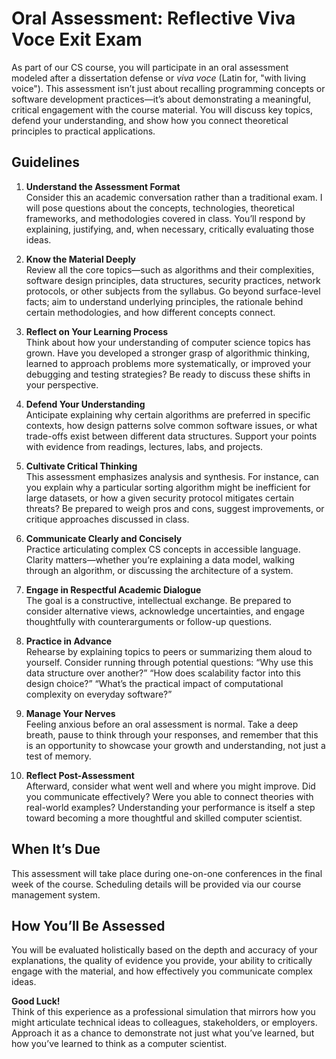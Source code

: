 # Oral Assessment: Reflective Viva Voce Exit Exam

As part of our CS course, you will participate in an oral assessment modeled after a dissertation defense or *viva voce* (Latin for, "with living voice"). This assessment isn’t just about recalling programming concepts or software development practices—it’s about demonstrating a meaningful, critical engagement with the course material. You will discuss key topics, defend your understanding, and show how you connect theoretical principles to practical applications.

## Guidelines

1. **Understand the Assessment Format**  
   Consider this an academic conversation rather than a traditional exam. I will pose questions about the concepts, technologies, theoretical frameworks, and methodologies covered in class. You’ll respond by explaining, justifying, and, when necessary, critically evaluating those ideas.

2. **Know the Material Deeply**  
   Review all the core topics—such as algorithms and their complexities, software design principles, data structures, security practices, network protocols, or other subjects from the syllabus. Go beyond surface-level facts; aim to understand underlying principles, the rationale behind certain methodologies, and how different concepts connect.

3. **Reflect on Your Learning Process**  
   Think about how your understanding of computer science topics has grown. Have you developed a stronger grasp of algorithmic thinking, learned to approach problems more systematically, or improved your debugging and testing strategies? Be ready to discuss these shifts in your perspective.

4. **Defend Your Understanding**  
   Anticipate explaining why certain algorithms are preferred in specific contexts, how design patterns solve common software issues, or what trade-offs exist between different data structures. Support your points with evidence from readings, lectures, labs, and projects.

5. **Cultivate Critical Thinking**  
   This assessment emphasizes analysis and synthesis. For instance, can you explain why a particular sorting algorithm might be inefficient for large datasets, or how a given security protocol mitigates certain threats? Be prepared to weigh pros and cons, suggest improvements, or critique approaches discussed in class.

6. **Communicate Clearly and Concisely**  
   Practice articulating complex CS concepts in accessible language. Clarity matters—whether you’re explaining a data model, walking through an algorithm, or discussing the architecture of a system.

7. **Engage in Respectful Academic Dialogue**  
   The goal is a constructive, intellectual exchange. Be prepared to consider alternative views, acknowledge uncertainties, and engage thoughtfully with counterarguments or follow-up questions.

8. **Practice in Advance**  
   Rehearse by explaining topics to peers or summarizing them aloud to yourself. Consider running through potential questions: “Why use this data structure over another?” “How does scalability factor into this design choice?” “What’s the practical impact of computational complexity on everyday software?”

9. **Manage Your Nerves**  
   Feeling anxious before an oral assessment is normal. Take a deep breath, pause to think through your responses, and remember that this is an opportunity to showcase your growth and understanding, not just a test of memory.

10. **Reflect Post-Assessment**  
    Afterward, consider what went well and where you might improve. Did you communicate effectively? Were you able to connect theories with real-world examples? Understanding your performance is itself a step toward becoming a more thoughtful and skilled computer scientist.

## When It’s Due

This assessment will take place during one-on-one conferences in the final week of the course. Scheduling details will be provided via our course management system.

## How You’ll Be Assessed

You will be evaluated holistically based on the depth and accuracy of your explanations, the quality of evidence you provide, your ability to critically engage with the material, and how effectively you communicate complex ideas.

**Good Luck!**  
Think of this experience as a professional simulation that mirrors how you might articulate technical ideas to colleagues, stakeholders, or employers. Approach it as a chance to demonstrate not just what you’ve learned, but how you’ve learned to think as a computer scientist.
